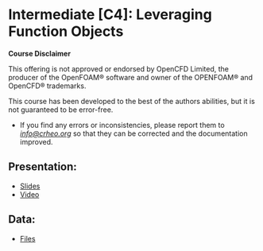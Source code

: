 # Intermediate [C4]: Leveraging Function Objects

**Course Disclaimer**

This offering is not approved or endorsed by OpenCFD Limited, the producer of the OpenFOAM® software and owner of the OPENFOAM® and OpenCFD® trademarks.


This course has been developed to the best of the authors abilities, but it is not guaranteed to be error-free. 
* If you find any errors or inconsistencies, please report them to *info@crheo.org* so that they can be corrected and the documentation improved.

## Presentation:
  * [Slides](https://nextcloud.crheo.dep.uminho.pt/index.php/s/3ddgtYyQAeD8DTK) 
  * [Video](https://youtu.be/eIcG1E2fuqc)

## Data:
  * [Files](https://nextcloud.crheo.dep.uminho.pt/index.php/s/5bN79A2jG9GGck6)


